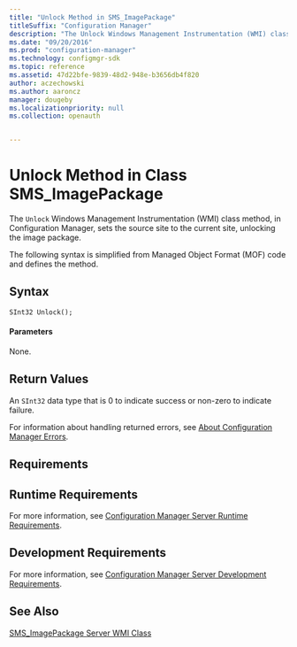 ```yaml
---
title: "Unlock Method in SMS_ImagePackage"
titleSuffix: "Configuration Manager"
description: "The Unlock Windows Management Instrumentation (WMI) class method, in Configuration Manager, sets the source site to the current site, unlocking the image package."
ms.date: "09/20/2016"
ms.prod: "configuration-manager"
ms.technology: configmgr-sdk
ms.topic: reference
ms.assetid: 47d22bfe-9839-48d2-948e-b3656db4f820
author: aczechowski
ms.author: aaroncz
manager: dougeby
ms.localizationpriority: null
ms.collection: openauth


---
```

# Unlock Method in Class SMS_ImagePackage
The `Unlock` Windows Management Instrumentation (WMI) class method, in Configuration Manager, sets the source site to the current site, unlocking the image package.  

 The following syntax is simplified from Managed Object Format (MOF) code and defines the method.  

## Syntax  

```  
SInt32 Unlock();  
```  

#### Parameters  
 None.  

## Return Values  
 An `SInt32` data type that is 0 to indicate success or non-zero to indicate failure.  

 For information about handling returned errors, see [About Configuration Manager Errors](../../../develop/core/understand/about-configuration-manager-errors.md).  

## Requirements  

## Runtime Requirements  
 For more information, see [Configuration Manager Server Runtime Requirements](../../../develop/core/reqs/server-runtime-requirements.md).  

## Development Requirements  
 For more information, see [Configuration Manager Server Development Requirements](../../../develop/core/reqs/server-development-requirements.md).  

## See Also  
 [SMS_ImagePackage Server WMI Class](../../../develop/reference/osd/sms_imagepackage-server-wmi-class.md)
